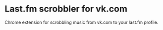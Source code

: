 # Last.fm scrobbler for vk.com

Chrome extension for scrobbling music from vk.com to your last.fm profile.
